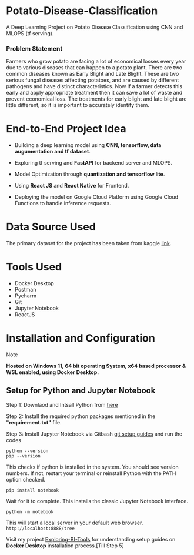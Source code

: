 # Potato-Disease-Classification
A Deep Learning Project on Potato Disease Classification using CNN and MLOPS (tf serving).

### Problem Statement
Farmers who grow potato are facing a lot of economical losses every year due to various diseases that can happen to a potato plant. There are two common diseases known as Early Blight and Late Blight. These are two serious fungal diseases affecting potatoes, and are caused by different pathogens and have distinct characteristics. Now if a farmer detects this early and apply appropriate treatment then it can save a lot of waste and prevent economical loss. The treatments for early blight and late blight are little different, so it is important to accurately identify them.

# End-to-End Project Idea
- Building a deep learning model using **CNN, tensorflow, data augumentation and tf dataset**.
  
- Exploring  tf serving and **FastAPI** for backend server and MLOPS.
  
- Model Optimization through **quantization and tensorflow lite**.
  
- Using **React JS** and **React Native** for Frontend.
  
- Deploying the model on Google Cloud Platform using Google Cloud Functions to handle inference requests.

# Data Source Used
The primary dataset for the project has been taken from kaggle [link](https://www.kaggle.com/datasets/arjuntejaswi/plant-village).

# Tools Used
- Docker Desktop
- Postman
- Pycharm
- Git
- Jupyter Notebook
- ReactJS

# Installation and Configuration
>[!Note]
>**Hosted on Windows 11, 64 bit operating System, x64 based processor & WSL enabled, using Docker Desktop.**

## Setup for Python and Jupyter Notebook
Step 1: Downlaod and Intsall Python from [here](https://www.python.org)

Step 2: Install the required python packages mentioned in the **"requirement.txt"** file.

Step 3: Install Jupyter Notebook via Gitbash [git setup guides](https://git-scm.com/download/win) and run the codes

```
python --version
pip --version
```
This checks if python is installed in the system. You should see version numbers. If not, restart your terminal or reinstall Python with the PATH option checked.

```
pip install notebook
```
Wait for it to complete. This installs the classic Jupyter Notebook interface.

```
python -m notebook
```
This will start a local server in your default web browser. `http://localhost:8888/tree`

Visit my project [Exploring-BI-Tools](https://github.com/Radiohead229/Exploring-BI-Tools?tab=readme-ov-file#1-installing-superset-using-docker-compose) for understanding setup guides on **Docker Desktop** installation process.[Till Step 5]


















